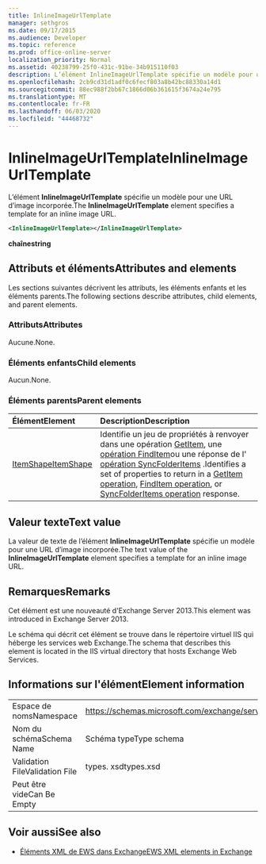 ```yaml
---
title: InlineImageUrlTemplate
manager: sethgros
ms.date: 09/17/2015
ms.audience: Developer
ms.topic: reference
ms.prod: office-online-server
localization_priority: Normal
ms.assetid: 40238799-25f0-431c-91be-34b915110f03
description: L’élément InlineImageUrlTemplate spécifie un modèle pour une URL d’image incorporée.
ms.openlocfilehash: 2cb9cd31d1adf0c6fecf803a8b42bc88330a14d1
ms.sourcegitcommit: 88ec988f2bb67c1866d06b361615f3674a24e795
ms.translationtype: MT
ms.contentlocale: fr-FR
ms.lasthandoff: 06/03/2020
ms.locfileid: "44468732"
---
```

# <a name="inlineimageurltemplate"></a><span data-ttu-id="1818e-103">InlineImageUrlTemplate</span><span class="sxs-lookup"><span data-stu-id="1818e-103">InlineImageUrlTemplate</span></span>

<span data-ttu-id="1818e-104">L’élément **InlineImageUrlTemplate** spécifie un modèle pour une URL d’image incorporée.</span><span class="sxs-lookup"><span data-stu-id="1818e-104">The **InlineImageUrlTemplate** element specifies a template for an inline image URL.</span></span> 
  
```XML
<InlineImageUrlTemplate></InlineImageUrlTemplate>
```

 <span data-ttu-id="1818e-105">**chaîne**</span><span class="sxs-lookup"><span data-stu-id="1818e-105">**string**</span></span>
## <a name="attributes-and-elements"></a><span data-ttu-id="1818e-106">Attributs et éléments</span><span class="sxs-lookup"><span data-stu-id="1818e-106">Attributes and elements</span></span>

<span data-ttu-id="1818e-107">Les sections suivantes décrivent les attributs, les éléments enfants et les éléments parents.</span><span class="sxs-lookup"><span data-stu-id="1818e-107">The following sections describe attributes, child elements, and parent elements.</span></span>
  
### <a name="attributes"></a><span data-ttu-id="1818e-108">Attributs</span><span class="sxs-lookup"><span data-stu-id="1818e-108">Attributes</span></span>

<span data-ttu-id="1818e-109">Aucune.</span><span class="sxs-lookup"><span data-stu-id="1818e-109">None.</span></span>
  
### <a name="child-elements"></a><span data-ttu-id="1818e-110">Éléments enfants</span><span class="sxs-lookup"><span data-stu-id="1818e-110">Child elements</span></span>

<span data-ttu-id="1818e-111">Aucun.</span><span class="sxs-lookup"><span data-stu-id="1818e-111">None.</span></span>
  
### <a name="parent-elements"></a><span data-ttu-id="1818e-112">Éléments parents</span><span class="sxs-lookup"><span data-stu-id="1818e-112">Parent elements</span></span>

|<span data-ttu-id="1818e-113">**Élément**</span><span class="sxs-lookup"><span data-stu-id="1818e-113">**Element**</span></span>|<span data-ttu-id="1818e-114">**Description**</span><span class="sxs-lookup"><span data-stu-id="1818e-114">**Description**</span></span>|
|:-----|:-----|
|[<span data-ttu-id="1818e-115">ItemShape</span><span class="sxs-lookup"><span data-stu-id="1818e-115">ItemShape</span></span>](itemshape.md) <br/> |<span data-ttu-id="1818e-116">Identifie un jeu de propriétés à renvoyer dans une opération [GetItem](getitem-operation.md), une [opération FindItem](finditem-operation.md)ou une réponse de l' [opération SyncFolderItems](syncfolderitems-operation.md) .</span><span class="sxs-lookup"><span data-stu-id="1818e-116">Identifies a set of properties to return in a [GetItem operation](getitem-operation.md), [FindItem operation](finditem-operation.md), or [SyncFolderItems operation](syncfolderitems-operation.md) response.</span></span>  <br/> |
   
## <a name="text-value"></a><span data-ttu-id="1818e-117">Valeur texte</span><span class="sxs-lookup"><span data-stu-id="1818e-117">Text value</span></span>

<span data-ttu-id="1818e-118">La valeur de texte de l’élément **InlineImageUrlTemplate** spécifie un modèle pour une URL d’image incorporée.</span><span class="sxs-lookup"><span data-stu-id="1818e-118">The text value of the **InlineImageUrlTemplate** element specifies a template for an inline image URL.</span></span> 
  
## <a name="remarks"></a><span data-ttu-id="1818e-119">Remarques</span><span class="sxs-lookup"><span data-stu-id="1818e-119">Remarks</span></span>

<span data-ttu-id="1818e-120">Cet élément est une nouveauté d'Exchange Server 2013.</span><span class="sxs-lookup"><span data-stu-id="1818e-120">This element was introduced in Exchange Server 2013.</span></span>
  
<span data-ttu-id="1818e-121">Le schéma qui décrit cet élément se trouve dans le répertoire virtuel IIS qui héberge les services web Exchange.</span><span class="sxs-lookup"><span data-stu-id="1818e-121">The schema that describes this element is located in the IIS virtual directory that hosts Exchange Web Services.</span></span>
  
## <a name="element-information"></a><span data-ttu-id="1818e-122">Informations sur l'élément</span><span class="sxs-lookup"><span data-stu-id="1818e-122">Element information</span></span>

|||
|:-----|:-----|
|<span data-ttu-id="1818e-123">Espace de noms</span><span class="sxs-lookup"><span data-stu-id="1818e-123">Namespace</span></span>  <br/> |https://schemas.microsoft.com/exchange/services/2006/types  <br/> |
|<span data-ttu-id="1818e-124">Nom du schéma</span><span class="sxs-lookup"><span data-stu-id="1818e-124">Schema Name</span></span>  <br/> |<span data-ttu-id="1818e-125">Schéma type</span><span class="sxs-lookup"><span data-stu-id="1818e-125">Type schema</span></span>  <br/> |
|<span data-ttu-id="1818e-126">Validation File</span><span class="sxs-lookup"><span data-stu-id="1818e-126">Validation File</span></span>  <br/> |<span data-ttu-id="1818e-127">types. xsd</span><span class="sxs-lookup"><span data-stu-id="1818e-127">types.xsd</span></span>  <br/> |
|<span data-ttu-id="1818e-128">Peut être vide</span><span class="sxs-lookup"><span data-stu-id="1818e-128">Can Be Empty</span></span>  <br/> ||
   
## <a name="see-also"></a><span data-ttu-id="1818e-129">Voir aussi</span><span class="sxs-lookup"><span data-stu-id="1818e-129">See also</span></span>



- [<span data-ttu-id="1818e-130">Éléments XML de EWS dans Exchange</span><span class="sxs-lookup"><span data-stu-id="1818e-130">EWS XML elements in Exchange</span></span>](ews-xml-elements-in-exchange.md)

